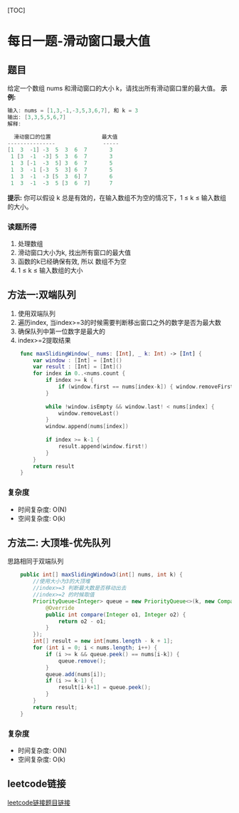 [TOC]

# 每日一题-滑动窗口最大值

## 题目
给定一个数组 nums 和滑动窗口的大小 k，请找出所有滑动窗口里的最大值。
**示例:**  
```java
输入: nums = [1,3,-1,-3,5,3,6,7], 和 k = 3
输出: [3,3,5,5,6,7] 
解释: 

  滑动窗口的位置                最大值
---------------               -----
[1  3  -1] -3  5  3  6  7       3
 1 [3  -1  -3] 5  3  6  7       3
 1  3 [-1  -3  5] 3  6  7       5
 1  3  -1 [-3  5  3] 6  7       5
 1  3  -1  -3 [5  3  6] 7       6
 1  3  -1  -3  5 [3  6  7]      7
```

**提示:**
你可以假设 k 总是有效的，在输入数组不为空的情况下，1 ≤ k ≤ 输入数组的大小。

### 读题所得
1. 处理数组
2. 滑动窗口大小为k, 找出所有窗口的最大值
3. 函数的k已经确保有效, 所以 数组不为空
4. 1 ≤ k ≤ 输入数组的大小

## 方法一:双端队列
1. 使用双端队列
2. 遍历index, 当index>=3的时候需要判断移出窗口之外的数字是否为最大数
3. 确保队列中第一位数字是最大的
4. index>=2提取结果
```swift
    func maxSlidingWindow(_ nums: [Int], _ k: Int) -> [Int] {
        var window : [Int] = [Int]()
        var result : [Int] = [Int]()
        for index in 0..<nums.count {
            if index >= k {
                if (window.first == nums[index-k]) { window.removeFirst() }
            }
            
            while !window.isEmpty && window.last! < nums[index] {
                window.removeLast()
            }
            window.append(nums[index])
            
            if index >= k-1 {
                result.append(window.first!)
            }
        }
        return result
    }
```
### 复杂度
* 时间复杂度: O(N)
* 空间复杂度: O(k)

## 方法二: 大顶堆-优先队列
思路相同于双端队列
```java
    public int[] maxSlidingWindow3(int[] nums, int k) {
        //使用大小为3的大顶堆
        //index>=3 判断最大数是否移动出去
        //index>=2 的时候取值
        PriorityQueue<Integer> queue = new PriorityQueue<>(k, new Comparator<Integer>() {
            @Override
            public int compare(Integer o1, Integer o2) {
                return o2 - o1;
            }
        });
        int[] result = new int[nums.length - k + 1];
        for (int i = 0; i < nums.length; i++) {
            if (i >= k && queue.peek() == nums[i-k]) {
                queue.remove();
            }
            queue.add(nums[i]);
            if (i >= k-1) {
                result[i-k+1] = queue.peek();
            }
        }
        return result;
    }
```
### 复杂度
* 时间复杂度: O(N)
* 空间复杂度: O(k)

## leetcode链接
[leetcode链接题目链接](https://leetcode-cn.com/problems/sliding-window-maximum/)  